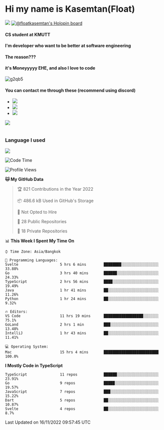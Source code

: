 # Hi my name is Kasemtan(Float)
![](https://64.media.tumblr.com/9c2a8f831efe8da556ffbf89cebb52c9/b86c1ab833a37e32-93/s1280x1920/d000dc22f75df64be2bc150f5fa69c4f6df6bb07.gifv)
[![@floatkasemtan's Holopin board](https://holopin.me/floatkasemtan)](https://holopin.io/@floatkasemtan)
#### CS student at KMUTT
#### I'm developer who want to be better at software engineering
#### The reason???
#### it's Moneyyyyy EHE, and also I love to code
![g2qb5](https://user-images.githubusercontent.com/69688279/175812510-9235eaf7-72f7-40d3-b163-56efa9aa5c6b.gif)

#### You can contact me through these (recommend using discord)
- [![](https://img.shields.io/badge/Discord-5865F2?logo=Discord&logoColor=white)](https://discordapp.com/users/278155096225742848)
- [![](https://img.shields.io/badge/Facebook-1877F2?logo=facebook&logoColor=white)](https://www.facebook.com/float.teavasirichokchai/)
- [![](https://img.shields.io/badge/linkedin-0A66C2?logo=linkedin&logoColor=white)](https://www.linkedin.com/in/kasemtan-teavasirichokchai-975531227/)

[![](https://github-readme-stats.vercel.app/api?username=FloatKasemtan&show_icons=true&theme=nightowl)]()
#
### Language I used
[![](https://github-readme-stats.vercel.app/api/top-langs/?username=FloatKasemtan&layout=compact&theme=nightowl)]()
<!--START_SECTION:waka-->
![Code Time](http://img.shields.io/badge/Code%20Time-804%20hrs%2033%20mins-blue)

![Profile Views](http://img.shields.io/badge/Profile%20Views-6-blue)

**🐱 My GitHub Data** 

> 🏆 821 Contributions in the Year 2022
 > 
> 📦 486.6 kB Used in GitHub's Storage 
 > 
> 🚫 Not Opted to Hire
 > 
> 📜 28 Public Repositories 
 > 
> 🔑 18 Private Repositories  
 > 
📊 **This Week I Spent My Time On** 

```text
⌚︎ Time Zone: Asia/Bangkok

💬 Programming Languages: 
Svelte                   5 hrs 6 mins        ████████░░░░░░░░░░░░░░░░░   33.88% 
Go                       3 hrs 40 mins       ██████░░░░░░░░░░░░░░░░░░░   24.33% 
TypeScript               2 hrs 56 mins       ████░░░░░░░░░░░░░░░░░░░░░   19.49% 
Java                     1 hr 41 mins        ██░░░░░░░░░░░░░░░░░░░░░░░   11.26% 
Python                   1 hr 24 mins        ██░░░░░░░░░░░░░░░░░░░░░░░   9.32%

🔥 Editors: 
VS Code                  11 hrs 19 mins      ██████████████████░░░░░░░   75.1% 
GoLand                   2 hrs 1 min         ███░░░░░░░░░░░░░░░░░░░░░░   13.48% 
IntelliJ                 1 hr 43 mins        ██░░░░░░░░░░░░░░░░░░░░░░░   11.41%

💻 Operating System: 
Mac                      15 hrs 4 mins       █████████████████████████   100.0%

```

**I Mostly Code in TypeScript** 

```text
TypeScript               11 repos            ██████░░░░░░░░░░░░░░░░░░░   23.91% 
Go                       9 repos             █████░░░░░░░░░░░░░░░░░░░░   19.57% 
JavaScript               7 repos             ███░░░░░░░░░░░░░░░░░░░░░░   15.22% 
Dart                     5 repos             ██░░░░░░░░░░░░░░░░░░░░░░░   10.87% 
Svelte                   4 repos             ██░░░░░░░░░░░░░░░░░░░░░░░   8.7%

```



 Last Updated on 16/11/2022 09:57:45 UTC
<!--END_SECTION:waka-->
<!--
**FloatKasemtan/FloatKasemtan** is a ✨ _special_ ✨ repository because its `README.md` (this file) appears on your GitHub profile.

Here are some ideas to get you started:

- 🔭 I’m currently working on ...
- 🌱 I’m currently learning ...
- 👯 I’m looking to collaborate on ...
- 🤔 I’m looking for help with ...
- 💬 Ask me about ...
- 📫 How to reach me: ...
- 😄 Pronouns: ...
- ⚡ Fun fact: ...
-->
